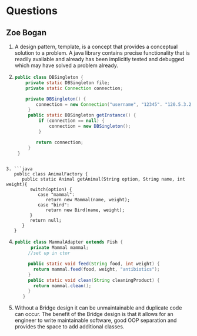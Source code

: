 # Questions
## Zoe Bogan

1. A design pattern, template, is a concept that provides a conceptual solution to a problem. A java library contains precise functionality that is readily available and already has been implicitly tested and debugged which may have solved a problem already.

2. ```java
   public class DBSingleton {
       private static DBSingleton file;
       private static Connection connection;
   
       private DBSingleton() {
           connection = new Connection("username", "12345". "120.5.3.2");
        }
        public static DBSingleton getInstance() {
            if (connection == null) {
                connection = new DBSingleton();
            }

           return connection;
        }
    }
```

3. ```java
   public class AnimalFactory {
      public static Animal getAnimal(String option, String name, int weight){
         switch(option) {
            case "mammal":
               return new Mammal(name, weight);
            case "bird":
               return new Bird(name, weight);
         }
         return null;
      }
   }
   ```

4. ```java
   public class MammalAdapter extends Fish {
         private Mammal mammal;
        //set up in ctor

        public static void feed(String food, int weight) {
          return mammal.feed(food, weight, "antibiotics");
        }
        public static void clean(String cleaningProduct) {
          return mammal.clean();
        }
      }
   ```
   
5. Without a Bridge design it can be unmaintainable and duplicate code can occur. The benefit of the Bridge design is that it allows for an engineer to write maintainable software, good OOP separation and provides the space to add additional classes.
